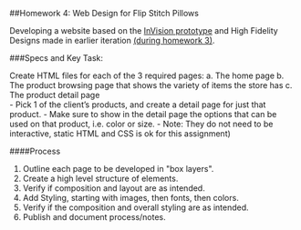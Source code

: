 ##Homework 4: Web Design for Flip Stitch Pillows

Developing a website based on the [InVision prototype](https://invis.io/5ZG19FPHVTU) and High Fidelity Designs made in earlier iteration [(during homework 3)](https://invis.io/5ZG19FPHVTU).

###Specs and Key Task:

  Create HTML files for each of the 3 required pages:
    a. The home page
    b. The product browsing page that shows the variety of items the store has
    c. The product detail page  
        - Pick 1  of the client’s products, and create a detail page for just that product.
        - Make sure to show in the detail page the options that can be used on that product, i.e. color or size.
        - Note: They do not need to be interactive, static HTML and CSS is ok for this assignment)

####Process

1. Outline each page to be developed in "box layers".
2. Create a high level structure of elements.
3. Verify if composition and layout are as intended.
4. Add Styling, starting with images, then fonts, then colors.
5. Verify if the composition and overall styling are as intended.
6. Publish and document process/notes.
